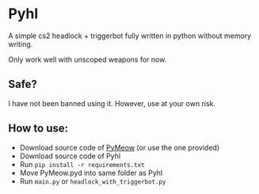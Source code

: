# Pyhl
A simple cs2 headlock + triggerbot fully written in python without memory writing.

Only work well with unscoped weapons for now.

## Safe?
I have not been banned using it. However, use at your own risk.

## How to use:
* Download source code of [PyMeow](https://github.com/qb-0/pyMeow) (or use the one provided)
* Download source code of Pyhl
* Run `pip install -r requirements.txt`
* Move PyMeow.pyd into same folder as Pyhl
* Run `main.py` or `headlock_with_triggerbot.py`

